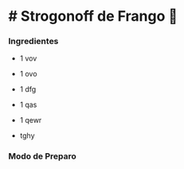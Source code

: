 # # Strogonoff de Frango :chicken:



### Ingredientes



- 1 vov

- 1 ovo

- 1 dfg

- 1 qas

- 1 qewr
- tghy

### Modo de Preparo



